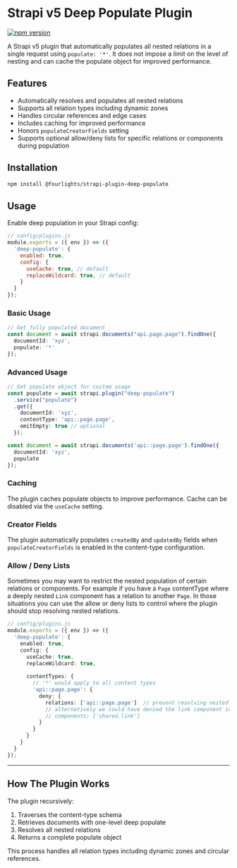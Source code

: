 # Strapi v5 Deep Populate Plugin

[![npm version](https://badge.fury.io/js/@fourlights%2Fstrapi-plugin-deep-populate.svg)](https://badge.fury.io/js/@fourlights%2Fstrapi-plugin-deep-populate)

A Strapi v5 plugin that automatically populates all nested relations in a single request using `populate: '*'`.
It does not impose a limit on the level of nesting and can cache the populate object for improved performance.

## Features

- Automatically resolves and populates all nested relations
- Supports all relation types including dynamic zones
- Handles circular references and edge cases
- Includes caching for improved performance
- Honors `populateCreatorFields` setting
- Supports optional allow/deny lists for specific relations or components during population

## Installation

```bash
npm install @fourlights/strapi-plugin-deep-populate
```

## Usage

Enable deep population in your Strapi config:

```js
// config/plugins.js
module.exports = ({ env }) => ({
  'deep-populate': {
    enabled: true,
    config: {
      useCache: true, // default
      replaceWildcard: true, // default
    }
  }
});
```

### Basic Usage

```ts
// Get fully populated document
const document = await strapi.documents("api.page.page").findOne({
  documentId: 'xyz',
  populate: '*'
});
```

### Advanced Usage

```ts
// Get populate object for custom usage
const populate = await strapi.plugin("deep-populate")
  .service("populate")
  .get({
    documentId: 'xyz',
    contentType: 'api::page.page',
    omitEmpty: true // optional
  });

const document = await strapi.documents('api::page.page').findOne({
  documentId: 'xyz',
  populate
});
```

### Caching

The plugin caches populate objects to improve performance. Cache can be disabled via the `useCache` setting.

### Creator Fields

The plugin automatically populates `createdBy` and `updatedBy` fields when `populateCreatorFields` is enabled in the content-type configuration.

### Allow / Deny Lists

Sometimes you may want to restrict the nested population of certain relations or components. For example if you have a `Page` contentType where a deeply nested `Link` component has a relation to another `Page`.
In those situations you can use the allow or deny lists to control where the plugin should stop resolving nested relations.

```ts
// config/plugins.js
module.exports = ({ env }) => ({
  'deep-populate': {
    enabled: true,
    config: {
      useCache: true,
      replaceWildcard: true,
      
      contentTypes: {
        // '*' would apply to all content types
        'api::page.page': {
          deny: {
            relations: ['api::page.page']  // prevent resolving nested pages when populating a page
            // alternatively we could have denied the link component in this case
            // components: ['shared.link']
          }
        }
      }
    }
  }
});
```
---

## How The Plugin Works

The plugin recursively:
1. Traverses the content-type schema
2. Retrieves documents with one-level deep populate
3. Resolves all nested relations
4. Returns a complete populate object

This process handles all relation types including dynamic zones and circular references.
